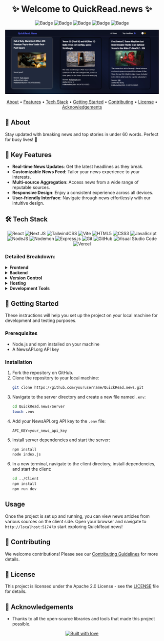
<h1 align="center">
    ✨ Welcome to QuickRead.news ✨
</h1>

<div align="center">

![Badge](https://img.shields.io/badge/Tech_Stack-MERN-yellow) ![Badge](https://img.shields.io/badge/Version-1.2-green) ![Badge](https://img.shields.io/badge/License-Apache_2.0-blue) ![Badge](https://img.shields.io/badge/Type-OpenSource-orange) ![Badge](https://img.shields.io/badge/For-Students-red)

</div>

<p align="center">
  <img width="1469" alt="QuickRead" src="https://raw.githubusercontent.com/sakshit2004/QuickRead/refs/heads/main/client/src/assets/QuickRead.news%20IMG.png?token=GHSAT0AAAAAACJH7IP4MYONMVFF7WCR6RS4ZZAZBLA">
</p>

<p align="center">
  <a href="#-about-quickreadnews">About</a> •
  <a href="#-key-features">Features</a> •
  <a href="#%EF%B8%8F-tech-stack">Tech Stack</a> •
  <a href="#-getting-started">Getting Started</a> •
  <a href="#-contributing">Contributing</a> •
  <a href="#-license">License</a> •
  <a href="#-acknowledgements">Acknowledgements</a>
</p>

## 🚀 About 

Stay updated with breaking news and top stories in under 60 words. Perfect for busy lives! 🚀

## 🌟 Key Features

- **Real-time News Updates**: Get the latest headlines as they break.
- **Customizable News Feed**: Tailor your news experience to your interests.
- **Multi-source Aggregation**: Access news from a wide range of reputable sources.
- **Responsive Design**: Enjoy a consistent experience across all devices.
- **User-friendly Interface**: Navigate through news effortlessly with our intuitive design.

## 🛠️ Tech Stack

<p align="center">
  <img src="https://img.shields.io/badge/react-%2320232a.svg?style=for-the-badge&logo=react&logoColor=%2361DAFB" alt="React">
  <img src="https://img.shields.io/badge/Next-black?style=for-the-badge&logo=next.js&logoColor=white" alt="Next JS">
  <img src="https://img.shields.io/badge/tailwindcss-%2338B2AC.svg?style=for-the-badge&logo=tailwind-css&logoColor=white" alt="TailwindCSS">
  <img src="https://img.shields.io/badge/vite-%23646CFF.svg?style=for-the-badge&logo=vite&logoColor=white" alt="Vite">
  <img src="https://img.shields.io/badge/html5-%23E34F26.svg?style=for-the-badge&logo=html5&logoColor=white" alt="HTML5">
  <img src="https://img.shields.io/badge/css3-%231572B6.svg?style=for-the-badge&logo=css3&logoColor=white" alt="CSS3">
  <img src="https://img.shields.io/badge/javascript-%23323330.svg?style=for-the-badge&logo=javascript&logoColor=%23F7DF1E" alt="JavaScript">
  <img src="https://img.shields.io/badge/node.js-6DA55F?style=for-the-badge&logo=node.js&logoColor=white" alt="NodeJS">
  <img src="https://img.shields.io/badge/NODEMON-%23323330.svg?style=for-the-badge&logo=nodemon&logoColor=%BBDEAD" alt="Nodemon">
  <img src="https://img.shields.io/badge/express.js-%23404d59.svg?style=for-the-badge&logo=express&logoColor=%2361DAFB" alt="Express.js">
  <img src="https://img.shields.io/badge/git-%23F05033.svg?style=for-the-badge&logo=git&logoColor=white" alt="Git">
  <img src="https://img.shields.io/badge/github-%23121011.svg?style=for-the-badge&logo=github&logoColor=white" alt="GitHub">
  <img src="https://img.shields.io/badge/Visual%20Studio%20Code-0078d7.svg?style=for-the-badge&logo=visual-studio-code&logoColor=white" alt="Visual Studio Code">
  <img src="https://img.shields.io/badge/vercel-%23000000.svg?style=for-the-badge&logo=vercel&logoColor=white" alt="Vercel">
</p>

### Detailed Breakdown:

<details>
<summary><b>Frontend</b></summary>

- **React**: For building a dynamic and responsive user interface
- **Next.js**: For server-side rendering and optimized performance
- **TailwindCSS**: For rapid and customizable styling
- **Vite**: For fast development and building
</details>

<details>
<summary><b>Backend</b></summary>

- **Node.js**: For server-side logic
- **Express**: For creating robust API endpoints
- **Nodemon**: For automatic server restarts during development
</details>

<details>
<summary><b>Version Control</b></summary>

- **Git**: For source code management
- **GitHub**: For collaborative development and issue tracking
</details>

<details>
<summary><b>Hosting</b></summary>

- **Vercel**: For seamless deployment and scaling
</details>

<details>
<summary><b>Development Tools</b></summary>

- **VS Code**: As the primary code editor
- **GitHub Desktop**: For simplified Git operations
</details>

## 🚀 Getting Started

These instructions will help you set up the project on your local machine for development and testing purposes.

### Prerequisites

- Node.js and npm installed on your machine
- A NewsAPI.org API key

### Installation

1. Fork the repository on GitHub.
2. Clone the repository to your local machine:
   ```bash
   git clone https://github.com/yourusername/QuickRead.news.git
   ```
3. Navigate to the server directory and create a new file named `.env`:
   ```bash
   cd QuickRead.news/Server
   touch .env
   ```
4. Add your NewsAPI.org API key to the `.env` file:
   ```
   API_KEY=your_news_api_key
   ```
5. Install server dependencies and start the server:
   ```bash
   npm install
   node index.js
   ```
6. In a new terminal, navigate to the client directory, install dependencies, and start the client:
   ```bash
   cd ../Client
   npm install
   npm run dev
   ```

## Usage

Once the project is set up and running, you can view news articles from various sources on the client side. Open your browser and navigate to `http://localhost:5174` to start exploring QuickRead.news!

## 🤝 Contributing

We welcome contributions! Please see our [Contributing Guidelines](CONTRIBUTING.md) for more details.

## 📄 License

This project is licensed under the Apache 2.0 License - see the [LICENSE](LICENSE) file for details.

## 🙏 Acknowledgements

- Thanks to all the open-source libraries and tools that made this project possible.

<div align="center">

[![Built with love](https://forthebadge.com/images/badges/built-by-developers.svg)](https://github.com/sakshit2004)

</div>
